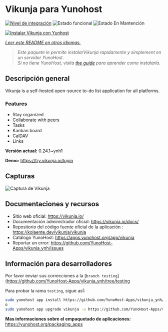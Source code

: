 <!--
Este archivo README esta generado automaticamente<https://github.com/YunoHost/apps/tree/master/tools/readme_generator>
No se debe editar a mano.
-->

# Vikunja para Yunohost

[![Nivel de integración](https://dash.yunohost.org/integration/vikunja.svg)](https://ci-apps.yunohost.org/ci/apps/vikunja/) ![Estado funcional](https://ci-apps.yunohost.org/ci/badges/vikunja.status.svg) ![Estado En Mantención](https://ci-apps.yunohost.org/ci/badges/vikunja.maintain.svg)

[![Instalar Vikunja con Yunhost](https://install-app.yunohost.org/install-with-yunohost.svg)](https://install-app.yunohost.org/?app=vikunja)

*[Leer este README en otros idiomas.](./ALL_README.md)*

> *Este paquete le permite instalarVikunja rapidamente y simplement en un servidor YunoHost.*  
> *Si no tiene YunoHost, visita [the guide](https://yunohost.org/install) para aprender como instalarla.*

## Descripción general

Vikunja is a self-hosted open-source to-do list application for all platforms.

### Features

- Stay organized 
- Collaborate with peers
- Tasks  
- Kanban board
- CalDAV
- Links  

**Versión actual:** 0.24.1~ynh1

**Demo:** <https://try.vikunja.io/login>

## Capturas

![Captura de Vikunja](./doc/screenshots/kanban.png)

## Documentaciones y recursos

- Sitio web oficial: <https://vikunja.io/>
- Documentación administrador oficial: <https://vikunja.io/docs/>
- Repositorio del código fuente oficial de la aplicación : <https://kolaente.dev/vikunja/vikunja>
- Catálogo YunoHost: <https://apps.yunohost.org/app/vikunja>
- Reportar un error: <https://github.com/YunoHost-Apps/vikunja_ynh/issues>

## Información para desarrolladores

Por favor enviar sus correcciones a la [`branch testing`](https://github.com/YunoHost-Apps/vikunja_ynh/tree/testing

Para probar la rama `testing`, sigue asÍ:

```bash
sudo yunohost app install https://github.com/YunoHost-Apps/vikunja_ynh/tree/testing --debug
o
sudo yunohost app upgrade vikunja -u https://github.com/YunoHost-Apps/vikunja_ynh/tree/testing --debug
```

**Mas informaciones sobre el empaquetado de aplicaciones:** <https://yunohost.org/packaging_apps>
